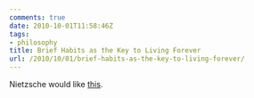 ```yaml
---
comments: true
date: 2010-10-01T11:58:46Z
tags:
- philosophy
title: Brief Habits as the Key to Living Forever
url: /2010/10/01/brief-habits-as-the-key-to-living-forever/
---
```


Nietzsche would like [this](http://www.npr.org/blogs/13.7/2010/09/29/130221453/how-to-live-forever-or-why-habits-are-a-curse?ft=1&amp;f=114424647).
